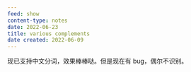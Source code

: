 ```yaml
---
feed: show
content-type: notes
date: 2022-06-23
title: various complements
date created: 2022-06-09
---
```

现已支持中文分词，效果棒棒哒。但是现在有 bug，偶尔不识别。
